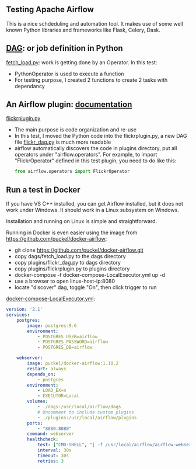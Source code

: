 ## Testing Apache Airflow

This is a nice schdeduling and automation tool. It makes use of some well known Python libraries and frameworks like Flask, Celery, Dask.

## [DAG](https://en.wikipedia.org/wiki/Directed_acyclic_graph): or job definition in Python

[fetch_load.py](./dags/fetch_load.py): work is getting done by an Operator. In this test:

- PythonOperator is used to execute a function
- For testing purpose, I created 2 functions to create 2 tasks with dependancy

## An Airflow plugin: [documentation](https://airflow.apache.org/plugins.html)
[flickrplugin.py](./plugins/flickrplugin.py)

- The main purpose is code organization and re-use
- In this test, I moved the Python code into the flickrplugin.py, a new DAG file [flickr_dag.py](./plugins/flickrplugin.py) is much more readable
- airflow automatically discovers the code in plugins directory, put all operators under "airflow.operators". For example, to import "FlickrOperator" defined in this test plugin, you need to do like this:
    ```python
    from airflow.operators import FlickrOperator
    ```

## Run a test in Docker

If you have VS C++ installed, you can get Airflow installed, but it does not work under Windows. It should work in a Linux subsystem on Windows.

Installation and running on Linux is simple and straightforward.

Running in Docker is even easier using the image from https://github.com/puckel/docker-airflow:

- git clone https://github.com/puckel/docker-airflow.git
- copy dags/fetch_load.py to the dags directory 
- copy plugins/flickr_dag.py to dags directory 
- copy plugins/flickrplugin.py to plugins directory 
- docker-compose -f docker-compose-LocalExecutor.yml up -d
- use a browser to open linux-host-ip:8080
- locate "discover" dag, toggle "On", then click trigger to run

[docker-compose-LocalExecutor.yml](./docker-compose-LocalExecutor.yml): 
```yml
version: '2.1'
services:
    postgres:
        image: postgres:9.6
        environment:
            - POSTGRES_USER=airflow
            - POSTGRES_PASSWORD=airflow
            - POSTGRES_DB=airflow

    webserver:
        image: puckel/docker-airflow:1.10.2
        restart: always
        depends_on:
            - postgres
        environment:
            - LOAD_EX=n
            - EXECUTOR=Local
        volumes:
            - ./dags:/usr/local/airflow/dags
            # Uncomment to include custom plugins
            - ./plugins:/usr/local/airflow/plugins
        ports:
            - "8080:8080"
        command: webserver
        healthcheck:
            test: ["CMD-SHELL", "[ -f /usr/local/airflow/airflow-webserver.pid ]"]
            interval: 30s
            timeout: 30s
            retries: 3
```
